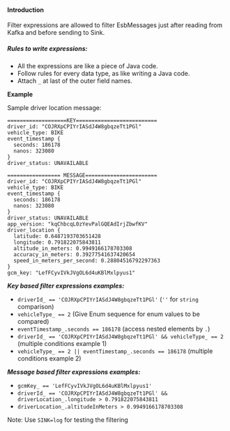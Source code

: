 #### Introduction

Filter expressions are allowed to filter EsbMessages just after reading from Kafka and before sending to Sink.

##### Rules to write expressions:

* All the expressions are like a piece of Java code.
* Follow rules for every data type, as like writing a Java code.
* Attach `_` at last of the outer field names.

**Example**

Sample driver location message:

```
===================KEY==========================
driver_id: "COJRXpCPIYrIASdJ4W8gbqzeTt1PGl"
vehicle_type: BIKE
event_timestamp {
  seconds: 186178
  nanos: 323080
}
driver_status: UNAVAILABLE

================= MESSAGE=======================
driver_id: "COJRXpCPIYrIASdJ4W8gbqzeTt1PGl"
vehicle_type: BIKE
event_timestamp {
  seconds: 186178
  nanos: 323080
}
driver_status: UNAVAILABLE
app_version: "kqChbcqL0zYevPalGQEAdIrjZbwfKV"
driver_location {
  latitude: 0.6487193703651428
  longitude: 0.791822075843811
  altitude_in_meters: 0.9949166178703308
  accuracy_in_meters: 0.39277541637420654
  speed_in_meters_per_second: 0.28804516792297363
}
gcm_key: "LefFCyvIVkJVgOL6d4uKBlMxlpyus1"
```

***Key based filter expressions examples:***

* `driverId_ == 'COJRXpCPIYrIASdJ4W8gbqzeTt1PGl'`  (`''` for `string` comparison)
* `vehicleType_ == 2` (Give Enum sequence for enum values to be compared)
* `eventTimestamp_.seconds == 186178` (access nested elements by `.`)
* `driverId_ == 'COJRXpCPIYrIASdJ4W8gbqzeTt1PGl' && vehicleType_ == 2` (multiple conditions example 1)
* `vehicleType_ == 2 || eventTimestamp_.seconds == 186178` (multiple conditions example 2)

***Message based filter expressions examples:***

* `gcmKey_ == 'LefFCyvIVkJVgOL6d4uKBlMxlpyus1'`
* `driverId_ == 'COJRXpCPIYrIASdJ4W8gbqzeTt1PGl' && driverLocation_.longitude > 0.791822075843811`
* `driverLocation_.altitudeInMeters > 0.9949166178703308`


Note: Use `SINK=log` for testing the filtering 

